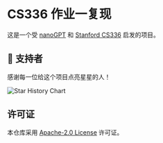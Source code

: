 # CS336 作业一复现

这是一个受 [nanoGPT](https://github.com/karpathy/nanoGPT) 和 [Stanford CS336](https://cs336.stanford.edu/) 启发的项目。

## 🫶 支持者

感谢每一位给这个项目点亮星星的人！

<!-- 
  重要：请将下面的 "YourUsername/YourRepoName" 替换成你自己的 GitHub 用户名和仓库名 
-->
<picture>
  <source media="(prefers-color-scheme: dark)" srcset="https://api.star-history.com/svg?repos=lhrAwq/cs336_basics&type=Date&theme=dark"/>
  <source media="(prefers-color-scheme: light)" srcset="https://api.star-history.com/svg?repos=liuhaoran124578/cs336_basics&type=Date"/>
  <img alt="Star History Chart" src="https://api.star-history.com/svg?repos=liuhaoran124578/cs336_basics&type=Date"/>
</picture>

## 许可证

本仓库采用 [Apache-2.0 License](LICENSE) 许可证。
